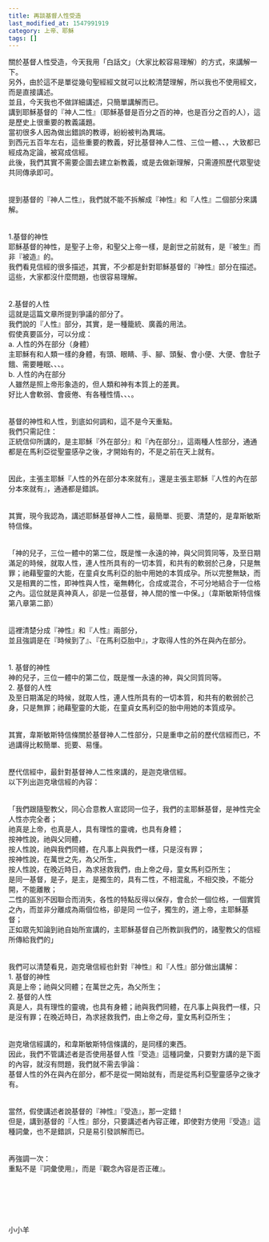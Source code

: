 ```yaml
---
title: 再談基督人性受造
last_modified_at: 1547991919
category: 上帝、耶穌
tags: []
---
```


<p>關於基督人性受造，今天我用「白話文」（大家比較容易理解）的方式，來講解一下。<br/>另外，由於這不是單從幾句聖經經文就可以比較清楚理解，所以我也不使用經文，而是直接講述。<br/>並且，今天我也不做詳細講述，只簡單講解而已。<br/><!--more-->講到耶穌基督的『神人二性』（耶穌基督是百分之百的神，也是百分之百的人），這是歷史上很重要的教義議題。<br/>當初很多人因為做出錯誤的教導，紛紛被判為異端。<br/>到西元五百年左右，這些重要的教義，好比基督神人二性、三位一體、、，大致都已經成為定論，被寫成信經。<br/>此後，我們其實不需要企圖去建立新教義，或是去做新理解，只需遵照歷代眾聖徒共同傳承即可。<br/><br/><br/>提到基督的『神人二性』，我們就不能不拆解成『神性』和『人性』二個部分來講解。<br/><br/><br/>1.基督的神性<br/>耶穌基督的神性，是聖子上帝，和聖父上帝一樣，是創世之前就有，是『被生』而非『被造』的。<br/>我們看見信經的很多描述，其實，不少都是針對耶穌基督的『神性』部分在描述。<br/>這些，大家都沒什麼問題，也很容易理解。<br/><br/><br/>2.基督的人性<br/>這就是這篇文章所提到爭議的部分了。<br/>我們說的『人性』部分，其實，是一種籠統、廣義的用法。<br/>假使真要區分，可以分成：<br/>a.	人性的外在部分（身體）<br/>主耶穌有和人類一樣的身體，有頭、眼睛、手、腳、頭髮、會小便、大便、會肚子餓、需要睡眠、、、。<br/>b.	人性的內在部分<br/>人雖然是照上帝形象造的，但人類和神有本質上的差異。<br/>好比人會軟弱、會疲倦、有各種性情、、、。<br/><br/><br/>基督的神性和人性，到底如何調和，這不是今天重點。<br/>我們只需記住：<br/>正統信仰所講的，是主耶穌『外在部分』和『內在部分』，這兩種人性部分，通通都是在馬利亞從聖靈感孕之後，才開始有的，不是之前在天上就有。<br/><br/><br/>因此，主張主耶穌『人性的外在部分本來就有』，還是主張主耶穌『人性的內在部分本來就有』，通通都是錯誤。<br/><br/><br/>其實，現今我認為，講述耶穌基督神人二性，最簡單、扼要、清楚的，是韋斯敏斯特信條。<br/><br/><br/>「神的兒子，三位一體中的第二位，既是惟一永遠的神，與父同質同等，及至日期滿足的時候，就取人性，連人性所具有的一切本質，和共有的軟弱於己身，只是無罪；祂藉聖靈的大能，在童貞女馬利亞的胎中用她的本質成孕。所以完整無缺，而又是相異的二性，即神性與人性，毫無轉化，合成或混合，不可分地結合于一位格之內。這位就是真神真人，卻是一位基督，神人間的惟一中保。」（韋斯敏斯特信條第八章第二節）<br/><br/><br/>這裡清楚分成『神性』和『人性』兩部分，<br/>並且強調是在『時候到了』、『在馬利亞胎中』，才取得人性的外在與內在部分。<br/><br/><br/>1.	基督的神性<br/>神的兒子，三位一體中的第二位，既是惟一永遠的神，與父同質同等。<br/>2.	基督的人性<br/>及至日期滿足的時候，就取人性，連人性所具有的一切本質，和共有的軟弱於己身，只是無罪；祂藉聖靈的大能，在童貞女馬利亞的胎中用她的本質成孕。<br/><br/><br/>其實，韋斯敏斯特信條關於基督神人二性部分，只是重申之前的歷代信經而已，不過講得比較簡單、扼要、易懂。<br/><br/><br/>歷代信經中，最針對基督神人二性來講的，是迦克墩信經。<br/>以下列出迦克墩信經的內容：<br/><br/><br/>「我們跟隨聖教父，同心合意教人宣認同一位子，我們的主耶穌基督，是神性完全人性亦完全者；<br/>祂真是上帝，也真是人，具有理性的靈魂，也具有身體；<br/>按神性說，祂與父同體，<br/>按人性說，祂與我們同體，在凡事上與我們一樣，只是沒有罪；<br/>按神性說，在萬世之先，為父所生，<br/>按人性說，在晚近時日，為求拯救我們，由上帝之母，童女馬利亞所生；<br/>是同一基督，是子，是主，是獨生的，具有二性，不相混亂，不相交換，不能分開，不能離散；<br/>二性的區別不因聯合而消失，各性的特點反得以保存，會合於一個位格，一個實質之內，而並非分離成為兩個位格，卻是同 一位子，獨生的，道上帝，主耶穌基督；<br/>正如眾先知論到祂自始所宣講的，主耶穌基督自己所教訓我們的，諸聖教父的信經所傳給我們的」<br/><br/><br/>我們可以清楚看見，迦克墩信經也針對『神性』和『人性』部分做出講解：<br/>1.	基督的神性<br/>真是上帝；祂與父同體；在萬世之先，為父所生；<br/>2.	基督的人性<br/>真是人，具有理性的靈魂，也具有身體；祂與我們同體，在凡事上與我們一樣，只是沒有罪；在晚近時日，為求拯救我們，由上帝之母，童女馬利亞所生；<br/><br/><br/>迦克墩信經講的，和韋斯敏斯特信條講的，是同樣的東西。<br/>因此，我們不管講述者是否使用基督人性『受造』這種詞彙，只要對方講的是下面的內容，就沒有問題，我們就不需去爭論：<br/>基督人性的外在與內在部分，都不是從一開始就有，而是從馬利亞聖靈感孕之後才有。<br/><br/><br/>當然，假使講述者說基督的『神性』『受造』，那一定錯！<br/>但是，講到基督的『人性』部分，只要講述者內容正確，即使對方使用『受造』這種詞彙，也不是錯誤，只是易引發誤解而已。<br/><br/><br/>再強調一次：<br/>重點不是『詞彙使用』，而是『觀念內容是否正確』。<br/><br/><br/><br/><br/><br/><br/>小小羊<br/><br/><br/><br/><br/>
</p>